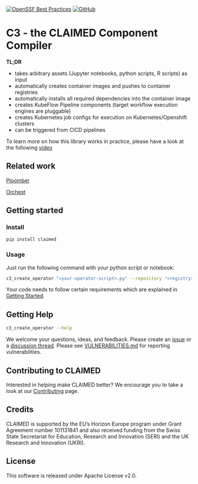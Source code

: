 [![OpenSSF Best Practices](https://bestpractices.coreinfrastructure.org/projects/6718/badge)](https://bestpractices.coreinfrastructure.org/projects/6718)
[![GitHub](https://img.shields.io/badge/issue_tracking-github-blue.svg)](https://github.com/claimed-framework/component-library/issues)



# C3 - the CLAIMED Component Compiler

**TL;DR**
- takes arbitrary assets (Jupyter notebooks, python scripts, R scripts) as input
- automatically creates container images and pushes to container registries
- automatically installs all required dependencies into the container image
- creates KubeFlow Pipeline components (target workflow execution engines are pluggable)
- creates Kubernetes job configs for execution on Kubernetes/Openshift clusters
- can be triggered from CICD pipelines


To learn more on how this library works in practice, please have a look at the following [video](https://www.youtube.com/watch?v=FuV2oG55C5s)

## Related work
[Ploomber](https://github.com/ploomber/ploomber)

[Orchest](https://www.orchest.io/)

## Getting started 

### Install

```sh
pip install claimed
```

### Usage

Just run the following command with your python script or notebook: 
```sh
c3_create_operator "<your-operator-script>.py" --repository "<registry>/<namespace>"
```

Your code needs to follow certain requirements which are explained in [Getting Started](https://github.com/claimed-framework/c3/blob/main/GettingStarted.md). 


## Getting Help

```sh
c3_create_operator --help
```

We welcome your questions, ideas, and feedback. Please create an [issue](https://github.com/claimed-framework/component-library/issues) or a [discussion thread](https://github.com/claimed-framework/component-library/discussions).
Please see [VULNERABILITIES.md](VULNERABILITIES.md) for reporting vulnerabilities.

## Contributing to CLAIMED
Interested in helping make CLAIMED better? We encourage you to take a look at our 
[Contributing](CONTRIBUTING.md) page.

## Credits

CLAIMED is supported by the EU’s Horizon Europe program under Grant Agreement number 101131841 and also received funding from the Swiss State Secretariat for Education, Research and Innovation (SERI) and the UK Research and Innovation (UKRI).

## License
This software is released under Apache License v2.0.
